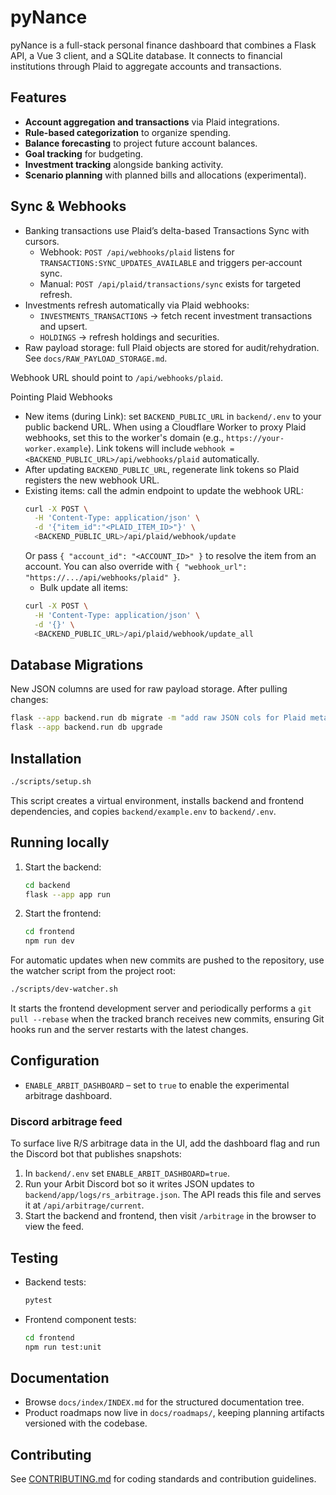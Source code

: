 # pyNance

pyNance is a full-stack personal finance dashboard that combines a Flask API, a Vue 3 client, and a SQLite database. It connects to financial institutions through Plaid to aggregate accounts and transactions.

## Features

- **Account aggregation and transactions** via Plaid integrations.
- **Rule-based categorization** to organize spending.
- **Balance forecasting** to project future account balances.
- **Goal tracking** for budgeting.
- **Investment tracking** alongside banking activity.
- **Scenario planning** with planned bills and allocations (experimental).

## Sync & Webhooks

- Banking transactions use Plaid’s delta-based Transactions Sync with cursors.
  - Webhook: `POST /api/webhooks/plaid` listens for `TRANSACTIONS:SYNC_UPDATES_AVAILABLE` and triggers per‑account sync.
  - Manual: `POST /api/plaid/transactions/sync` exists for targeted refresh.
- Investments refresh automatically via Plaid webhooks:
  - `INVESTMENTS_TRANSACTIONS` → fetch recent investment transactions and upsert.
  - `HOLDINGS` → refresh holdings and securities.
- Raw payload storage: full Plaid objects are stored for audit/rehydration. See `docs/RAW_PAYLOAD_STORAGE.md`.

Webhook URL should point to `/api/webhooks/plaid`.

Pointing Plaid Webhooks

- New items (during Link): set `BACKEND_PUBLIC_URL` in `backend/.env` to your public backend URL. When using a Cloudflare Worker to proxy Plaid webhooks, set this to the worker's domain (e.g., `https://your-worker.example`). Link tokens will include `webhook = <BACKEND_PUBLIC_URL>/api/webhooks/plaid` automatically.
- After updating `BACKEND_PUBLIC_URL`, regenerate link tokens so Plaid registers the new webhook URL.
- Existing items: call the admin endpoint to update the webhook URL:
  ```bash
  curl -X POST \
    -H 'Content-Type: application/json' \
    -d '{"item_id":"<PLAID_ITEM_ID>"}' \
    <BACKEND_PUBLIC_URL>/api/plaid/webhook/update
  ```
  Or pass `{ "account_id": "<ACCOUNT_ID>" }` to resolve the item from an account.
  You can also override with `{ "webhook_url": "https://.../api/webhooks/plaid" }`.
  - Bulk update all items:
  ```bash
  curl -X POST \
    -H 'Content-Type: application/json' \
    -d '{}' \
    <BACKEND_PUBLIC_URL>/api/plaid/webhook/update_all
  ```

## Database Migrations

New JSON columns are used for raw payload storage. After pulling changes:

```bash
flask --app backend.run db migrate -m "add raw JSON cols for Plaid meta + investments"
flask --app backend.run db upgrade
```

## Installation

```bash
./scripts/setup.sh
```

This script creates a virtual environment, installs backend and frontend dependencies, and copies `backend/example.env` to `backend/.env`.

## Running locally

1. Start the backend:
   ```bash
   cd backend
   flask --app app run
   ```
2. Start the frontend:
   ```bash
   cd frontend
   npm run dev
   ```

For automatic updates when new commits are pushed to the repository, use the
watcher script from the project root:

```bash
./scripts/dev-watcher.sh
```

It starts the frontend development server and periodically performs a
`git pull --rebase` when the tracked branch receives new commits, ensuring Git
hooks run and the server restarts with the latest changes.

## Configuration

- `ENABLE_ARBIT_DASHBOARD` – set to `true` to enable the experimental arbitrage dashboard.

### Discord arbitrage feed

To surface live R/S arbitrage data in the UI, add the dashboard flag and run the Discord bot that publishes snapshots:

1. In `backend/.env` set `ENABLE_ARBIT_DASHBOARD=true`.
2. Run your Arbit Discord bot so it writes JSON updates to `backend/app/logs/rs_arbitrage.json`.
   The API reads this file and serves it at `/api/arbitrage/current`.
3. Start the backend and frontend, then visit `/arbitrage` in the browser to view the feed.

## Testing

- Backend tests:
  ```bash
  pytest
  ```
- Frontend component tests:
  ```bash
  cd frontend
  npm run test:unit
  ```

## Documentation

- Browse `docs/index/INDEX.md` for the structured documentation tree.
- Product roadmaps now live in `docs/roadmaps/`, keeping planning artifacts versioned with the codebase.

## Contributing

See [CONTRIBUTING.md](CONTRIBUTING.md) for coding standards and contribution guidelines.
